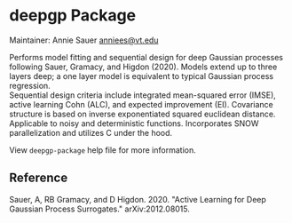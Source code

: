 # deepgp Package

Maintainer: Annie Sauer <anniees@vt.edu>

Performs model fitting and sequential design for deep Gaussian processes 
following Sauer, Gramacy, and Higdon (2020).  Models extend up to three layers 
deep; a one layer model is equivalent to typical Gaussian process regression.  
Sequential design criteria include integrated mean-squared error (IMSE), active 
learning Cohn (ALC), and expected improvement (EI).  Covariance structure is 
based on inverse exponentiated squared euclidean distance.  Applicable to 
noisy and deterministic functions.  Incorporates SNOW parallelization and 
utilizes C under the hood.

View `deepgp-package` help file for more information.

## Reference

Sauer, A, RB Gramacy, and D Higdon. 2020. "Active Learning for Deep Gaussian 
Process Surrogates." arXiv:2012.08015.


    
